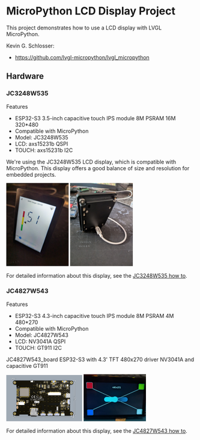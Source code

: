 # MicroPython LCD Display Project

This project demonstrates how to use a LCD display with LVGL MicroPython.

Kevin G. Schlosser: 
- https://github.com/lvgl-micropython/lvgl_micropython

## Hardware

### JC3248W535

 Features
- ESP32-S3 3.5-inch capacitive touch IPS module 8M PSRAM 16M 320*480
- Compatible with MicroPython
- Model: JC3248W535
- LCD: axs15231b QSPI
- TOUCH: axs15231b I2C


We're using the JC3248W535 LCD display, which is compatible with MicroPython. This display offers a good balance of size and resolution for embedded projects.

<img src="./doc/lcd_1.jpg" alt="LCD Front View" width="33%" />
<img src="./doc/lcd_2.jpg" alt="LCD Back View" width="33%" />


For detailed information about this display, see the [JC3248W535 how to](./device/JC3248W535/README.md).



### JC4827W543

 Features
- ESP32-S3 4.3-inch capacitive touch IPS module 8M PSRAM 4M 480*270
- Compatible with MicroPython
- Model: JC4827W543
- LCD: NV3041A QSPI
- TOUCH: GT911 I2C

JC4827W543_board
ESP32-S3 with 4.3' TFT 480x270 driver NV3041A and capacitive GT911

<img src="./doc/lcd_43_1.png" alt="LCD Front View" width="40%" />
<img src="./doc/lcd_43_2.jpg" alt="LCD Front View" width="33%" />

For detailed information about this display, see the [JC4827W543 how to](./device/JC4827W543/README.md).


